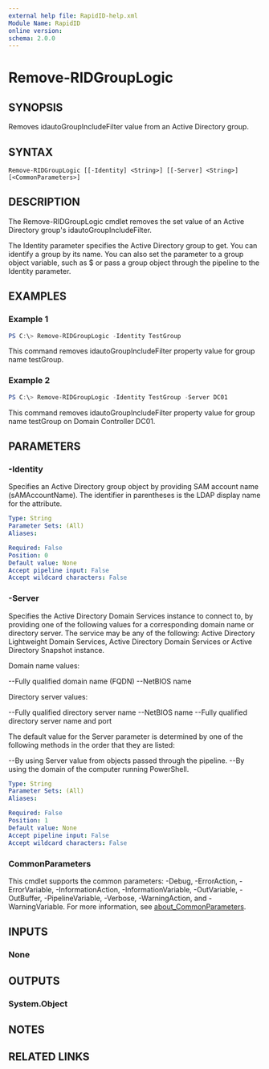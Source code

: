```yaml
---
external help file: RapidID-help.xml
Module Name: RapidID
online version:
schema: 2.0.0
---
```


# Remove-RIDGroupLogic

## SYNOPSIS
Removes idautoGroupIncludeFilter value from an Active Directory group.

## SYNTAX

```
Remove-RIDGroupLogic [[-Identity] <String>] [[-Server] <String>] [<CommonParameters>]
```

## DESCRIPTION
The Remove-RIDGroupLogic cmdlet removes the set value of an Active Directory group's idautoGroupIncludeFilter.

The Identity parameter specifies the Active Directory group to get. You can identify a group by its name. You can also set the parameter to a group object variable, such as $<localGroupObject> or pass a group object through the pipeline to the Identity parameter.

## EXAMPLES

### Example 1
```powershell
PS C:\> Remove-RIDGroupLogic -Identity TestGroup
```

This command removes idautoGroupIncludeFilter property value for group name testGroup.

### Example 2
```powershell
PS C:\> Remove-RIDGroupLogic -Identity TestGroup -Server DC01
```

This command removes idautoGroupIncludeFilter property value for group name testGroup on Domain Controller DC01.

## PARAMETERS

### -Identity
Specifies an Active Directory group object by providing SAM account name (sAMAccountName). The identifier in parentheses is the LDAP display name for the attribute.

```yaml
Type: String
Parameter Sets: (All)
Aliases:

Required: False
Position: 0
Default value: None
Accept pipeline input: False
Accept wildcard characters: False
```

### -Server
Specifies the Active Directory Domain Services instance to connect to, by providing one of the following values for a corresponding domain name or directory server. The service may be any of the following: Active Directory Lightweight Domain Services, Active Directory Domain Services or Active Directory Snapshot instance.

Domain name values:

--Fully qualified domain name (FQDN)
--NetBIOS name

Directory server values:

--Fully qualified directory server name
--NetBIOS name
--Fully qualified directory server name and port

The default value for the Server parameter is determined by one of the following methods in the order that they are listed:

--By using Server value from objects passed through the pipeline.
--By using the domain of the computer running PowerShell.

```yaml
Type: String
Parameter Sets: (All)
Aliases:

Required: False
Position: 1
Default value: None
Accept pipeline input: False
Accept wildcard characters: False
```

### CommonParameters
This cmdlet supports the common parameters: -Debug, -ErrorAction, -ErrorVariable, -InformationAction, -InformationVariable, -OutVariable, -OutBuffer, -PipelineVariable, -Verbose, -WarningAction, and -WarningVariable. For more information, see [about_CommonParameters](http://go.microsoft.com/fwlink/?LinkID=113216).

## INPUTS

### None

## OUTPUTS

### System.Object
## NOTES

## RELATED LINKS
